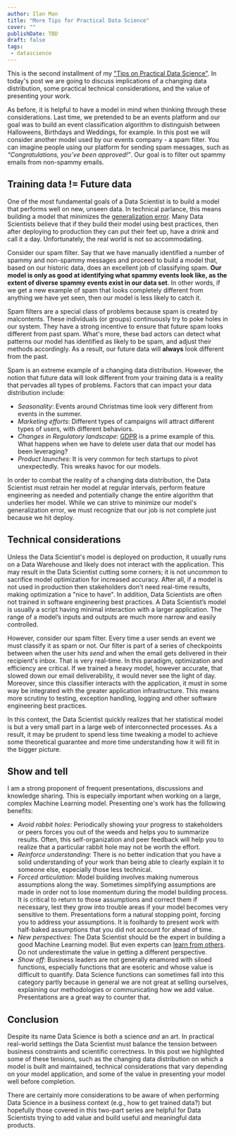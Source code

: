 ```yaml
---
author: Ilan Man
title: "More Tips for Practical Data Science"
cover: ""
publishDate: TBD
draft: false
tags:
 - datascience
---
```


This is the second installment of my ["Tips on Practical Data Science"](https://www.locallyoptimistic.com/post/practical_ml/). In today's post we are going to discuss implications of a changing data distribution, some practical technical considerations, and the value of presenting your work. 
<!--more-->
 
As before, it is helpful to have a model in mind when thinking through these considerations. Last time, we pretended to be an events platform and our goal was to build an event classification algorithm to distinguish between Halloweens, Birthdays and Weddings, for example. In this post we will consider another model used by our events company - a spam filter. You can imagine people using our platform for sending spam messages, such as *“Congratulations, you’ve been approved!”*. Our goal is to filter out spammy emails from non-spammy emails.
 
## Training data != Future data
 
One of the most fundamental goals of a Data Scientist is to build a model that performs well on new, unseen data. In technical parlance, this means building a model that minimizes the [generalization error](https://en.wikipedia.org/wiki/Generalization_error?oldformat=true). Many Data Scientists believe that if they build their model using best practices, then after deploying to production they can put their feet up, have a drink and call it a day. Unfortunately, the real world is not so accommodating.
 
Consider our spam filter. Say that we have manually identified a number of spammy and non-spammy messages and proceed to build a model that, based on our historic data, does an excellent job of classifying spam. **Our model is only as good at identifying what spammy events look like, as the extent of diverse spammy events exist in our data set**. In other words, if we get a new example of spam that looks completely different from anything we have yet seen, then our model is less likely to catch it. 
 
Spam filters are a special class of problems because spam is created by malcontents. These individuals (or groups) continuously try to poke holes in our system. They have a strong incentive to ensure that future spam looks different from past spam. What's more, these bad actors can detect what patterns our model has identified as likely to be spam, and adjust their methods accordingly. As a result, our future data will **always** look different from the past.
 
Spam is an extreme example of a changing data distribution. However, the notion that future data will look different from your training data is a reality that pervades all types of problems. Factors that can impact your data distribution include:
 
* *Seasonality*: Events around Christmas time look very different from events in the summer.
* *Marketing efforts*: Different types of campaigns will attract different types of users, with different behaviors. 
* *Changes in Regulatory landscape*: [GDPR](https://en.wikipedia.org/wiki/General_Data_Protection_Regulation?oldformat=true) is a prime example of this. What happens when we have to delete user data that our model has been leveraging?
* *Product launches*: It is very common for tech startups to pivot unexpectedly. This wreaks havoc for our models.
 
In order to combat the reality of a changing data distribution, the Data Scientist must retrain her model at regular intervals, perform feature engineering as needed and potentially change the entire algorithm that underlies her model. While we can strive to minimize our model's generalization error, we must recognize that our job is not complete just because we hit deploy.
 
## Technical considerations
 
Unless the Data Scientist's model is deployed on production, it usually runs on a Data Warehouse and likely does not interact with the application. This may result in the Data Scientist cutting some corners; it is not uncommon to sacrifice model optimization for increased accuracy. After all, if a model is not used in production then stakeholders don't need real-time results, making optimization a "nice to have". In addition, Data Scientists are often not trained in software engineering best practices. A Data Scientist’s model is usually a script having minimal interaction with a larger application. The range of a model’s inputs and outputs are much more narrow and easily controlled.
 
However, consider our spam filter. Every time a user sends an event we must classify it as spam or not. Our filter is part of a series of checkpoints between when the user hits *send* and when the email gets delivered in their recipient's inbox. That is very real-time. In this paradigm, optimization and efficiency are critical. If we trained a heavy model, however accurate, that slowed down our email deliverability, it would never see the light of day. Moreover, since this classifier interacts with the application, it must in some way be integrated with the greater application infrastructure. This means more scrutiny to testing, exception handling, logging and other software engineering best practices. 
 
In this context, the Data Scientist quickly realizes that her statistical model is but a very small part in a large web of interconnected processes. As a result, it may be prudent to spend less time tweaking a model to achieve some theoretical guarantee and more time understanding how it will fit in the bigger picture.
 
## Show and tell
 
I am a strong proponent of frequent presentations, discussions and knowledge sharing. This is especially important when working on a large, complex Machine Learning model. Presenting one's work has the following benefits:
 
* *Avoid rabbit holes*: Periodically showing your progress to stakeholders or peers forces you out of the weeds and helps you to summarize results. Often, this self-organization and peer feedback will help you to realize that a particular rabbit hole may not be worth the effort. 
* *Reinforce understanding*: There is no better indication that you have a solid understanding of your work than being able to clearly explain it to someone else, especially those less technical.
* *Forced articulation*: Model building involves making numerous assumptions along the way. Sometimes simplifying assumptions are made in order not to lose momentum during the model building process. It is critical to return to those assumptions and correct them if necessary, lest they grow into trouble areas if your model becomes very sensitive to them. Presentations form a natural stopping point, forcing you to address your assumptions. It is foolhardy to present work with half-baked assumptions that you did not account for ahead of time.
* *New perspectives*: The Data Scientist should be the expert in building a good Machine Learning model. But even experts can [learn from others](https://www.locallyoptimistic.com/post/practical_ml/). Do not underestimate the value in getting a different perspective.
* *Show off*: Business leaders are not generally enamored with siloed functions, especially functions that are esoteric and whose value is difficult to quantify. Data Science functions can sometimes fall into this category partly because in general we are not great at selling ourselves, explaining our methodologies or communicating how we add value. Presentations are a great way to counter that.
 
## Conclusion
 
Despite its name Data Science is both a science *and* an art. In practical real-world settings the Data Scientist must balance the tension between business constraints and scientific correctness. In this post we highlighted some of these tensions, such as the changing data distribution on which a model is built and maintained, technical considerations that vary depending on your model application, and some of the value in presenting your model well before completion.
 
There are certainly more considerations to be aware of when performing Data Science in a business context (e.g., how to get trained data?) but hopefully those covered in this two-part series are helpful for Data Scientists trying to add value and build useful and meaningful data products.
